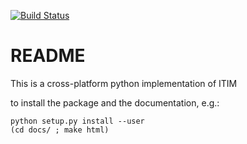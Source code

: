 [![Build Status](https://travis-ci.org/Marcello-Sega/pytim.svg?branch=master)](https://travis-ci.org/Marcello-Sega/pytim)

# README #

This is a cross-platform python implementation of ITIM

to install the package and the documentation, e.g.:


```
python setup.py install --user 
(cd docs/ ; make html)
```
